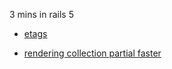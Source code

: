 

3 mins in rails 5

* [etags](etags.markdown)

* [rendering collection partial faster](partial.markdown)

